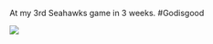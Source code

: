 At my 3rd Seahawks game in 3 weeks. \#Godisgood

![](http://www.tumblr.com/photo/1280/jsorge/2379105066/1/tumblr_ldp60a7yse1qzpdrh)

